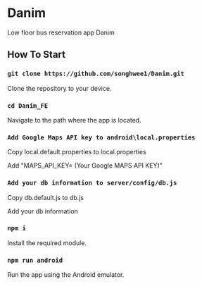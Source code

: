 # Danim

Low floor bus reservation app Danim

## How To Start

### `git clone https://github.com/songhwee1/Danim.git`

Clone the repository to your device.

### `cd Danim_FE`

Navigate to the path where the app is located.

### `Add Google Maps API key to android\local.properties`

Copy local.default.properties to local.properties

Add "MAPS_API_KEY= (Your Google MAPS API KEY)"

### `Add your db information to server/config/db.js`

Copy db.default.js to db.js

Add your db information

### `npm i`

Install the required module.

### `npm run android`

Run the app using the Android emulator.
